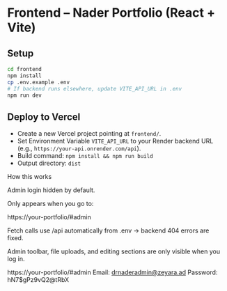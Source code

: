 # Frontend – Nader Portfolio (React + Vite)

## Setup
```bash
cd frontend
npm install
cp .env.example .env
# If backend runs elsewhere, update VITE_API_URL in .env
npm run dev
```

## Deploy to Vercel
- Create a new Vercel project pointing at `frontend/`.
- Set Environment Variable `VITE_API_URL` to your Render backend URL (e.g., `https://your-api.onrender.com/api`).
- Build command: `npm install && npm run build`
- Output directory: `dist`


How this works

Admin login hidden by default.

Only appears when you go to:

https://your-portfolio/#admin


Fetch calls use /api automatically from .env → backend 404 errors are fixed.

Admin toolbar, file uploads, and editing sections are only visible when you log in.

https://your-portfolio/#admin
Email: drnaderadmin@zeyara.ad
Password: hN7$gPz9vQ2@tRbX
